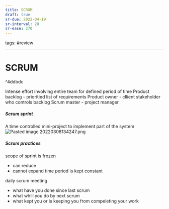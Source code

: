 ```yaml
---
title: SCRUM
draft: true
sr-due: 2022-04-19
sr-interval: 28
sr-ease: 270
---
```


tags: #review

---
# SCRUM

^4ddbdc

Intense effort involving entire team for defined period of time
Product backlog - prioritied list of requirements
Product owner - cllient stakeholder who controls backlog
Scrum master - project manager
##### Scrum sprint
A time controlled mini-project to implement part of the system
![Pasted image 20220308134247.png](None)

##### Scrum  practices
scope of sprint is frozen
 - can reduce
 - cannot expand
time period is kept constant

daily scrum meeting
- what have you done since last scrum
- what whill you do by next scrum
- what kept you or is keeping you from compeleting your work